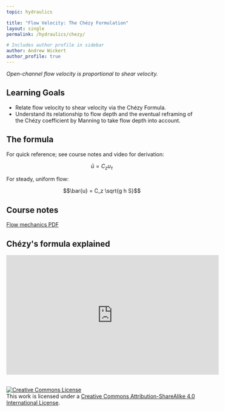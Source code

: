```yaml
---
topic: hydraulics

title: "Flow Velocity: The Chézy Formulation"
layout: single
permalink: /hydraulics/chezy/

# Includes author profile in sidebar
author: Andrew Wickert
author_profile: true
---
```


*Open-channel flow velocity is proportional to shear velocity.*

## Learning Goals

* Relate flow velocity to shear velocity via the Chézy Formula.
* Understand its relationship to flow depth and the eventual reframing of the Chézy coefficient by Manning to take flow depth into account.

## The formula

For quick reference; see course notes and video for derivation:

$$\bar{u} = C_z u_\tau$$

For steady, uniform flow:

$$\bar{u} = C_z \sqrt{g h S}$$

## Course notes

[Flow mechanics PDF](/assets/notes/05_Flow.pdf)

## Chézy's formula explained

<iframe width="560" height="315" src="https://www.youtube.com/embed/hDRFisWC8Js" frameborder="0" allow="accelerometer; autoplay; clipboard-write; encrypted-media; gyroscope; picture-in-picture" allowfullscreen></iframe>

<br/>
<br/>

<a rel="license" href="http://creativecommons.org/licenses/by-sa/4.0/"><img alt="Creative Commons License" style="border-width:0" src="https://i.creativecommons.org/l/by-sa/4.0/88x31.png" /></a><br />This work is licensed under a <a rel="license" href="http://creativecommons.org/licenses/by-sa/4.0/">Creative Commons Attribution-ShareAlike 4.0 International License</a>.
